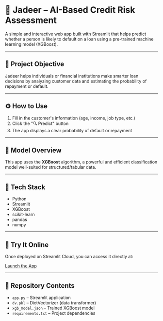 # 📌 Jadeer – AI-Based Credit Risk Assessment

A simple and interactive web app built with Streamlit that helps predict whether a person is likely to default on a loan using a pre-trained machine learning model (XGBoost).

---

## 🎯 Project Objective

Jadeer helps individuals or financial institutions make smarter loan decisions by analyzing customer data and estimating the probability of repayment or default.

---

## ⚙️ How to Use

1. Fill in the customer's information (age, income, job type, etc.)
2. Click the "🔍 Predict" button
3. The app displays a clear probability of default or repayment

---

## 🧠 Model Overview

This app uses the **XGBoost** algorithm, a powerful and efficient classification model well-suited for structured/tabular data.

---

## 🧰 Tech Stack

- Python
- Streamlit
- XGBoost
- scikit-learn
- pandas
- numpy

---

## 🚀 Try It Online

Once deployed on Streamlit Cloud, you can access it directly at:

[Launch the App](https://share.streamlit.io/your-username/jadeer/main/app.py)

---

## 📁 Repository Contents

- `app.py` – Streamlit application
- `dv.pkl` – DictVectorizer (data transformer)
- `xgb_model.json` – Trained XGBoost model
- `requirements.txt` – Project dependencies
